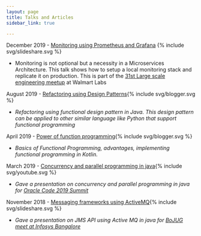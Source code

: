 ```yaml
---
layout: page
title: Talks and Articles
sidebar_link: true

---
```

December 2019 - [Monitoring using Prometheus and Grafana](https://speakerdeck.com/arvindkgs/monitoring-using-prometheus-and-grafana) {% include svg/slideshare.svg %}

* Monitoring is not optional but a necessity in a Microservices Architecture. This talk shows how to setup a local monitoring stack and replicate it on production. This is part of the [31st Large scale engineering meetup](https://www.meetup.com/__ms18961031/lspe-in/events/257888388/?read=1&_xtd=gatlbWFpbF9jbGlja9oAJGI0ZDI5NzE2LWI4YmItNGRkYi1iNDU5LWY2ZmVlNjhhMjkxYg&_af=event&_af_eid=257888388&expires=1576378850092&sig=edda438d437f497e39fb872c23142ce24e8ec064) at Walmart Labs

August 2019 - [Refactoring using Design Patterns](https://hackernoon.com/refactoring-using-functional-programming-g682o30g6){% include svg/blogger.svg %}

* _Refactoring using functional design pattern in Java. This design pattern can be applied to other similar language like Python that support functional programming_

April 2019 - [Power of function programming](https://blogs.oracle.com/developers/the-power-of-functional-programming){% include svg/blogger.svg %}

* _Basics of Functional Programming, advantages, implementing functional programming in Kotlin._

March 2019 - [Concurrency and parallel programming in java](http://www.youtube.com/watch?feature=player_embedded&v=fbpEs51JfdU){% include svg/youtube.svg %}

* _Gave a presentation on concurrency and parallel programming in java for_ [_Oracle Code 2019 Summit_]({https://developer.oracle.com/code/bengaluru-march-2019)

November 2018 - [Messaging frameworks using ActiveMQ](https://www.slideshare.net/arvindkumar1611/messaging-frameworks-using-jms){% include svg/slideshare.svg %}

* _Gave a presentation on JMS API using Active MQ in java for_ [_BoJUG meet at Infosys Bangalore_](https://www.meetup.com/BangaloreOpenJUG/events/254584548/)